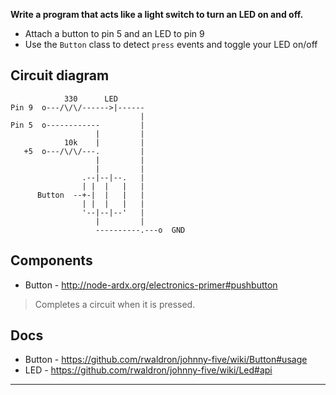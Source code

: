 __Write a program that acts like a light switch to turn an LED on and off.__

* Attach a button to pin 5 and an LED to pin 9
* Use the `Button` class to detect `press` events and toggle your LED on/off

## Circuit diagram

```
            330      LED
Pin 9  o---/\/\/------>|------
                             |
Pin 5  o------------         |
                   |         |
            10k    |         |
   +5  o---/\/\/---.         |
                   |         |
                   |         |
                .--|--|--.   |
                | |  |   |   |
      Button  --+-|  |   |   |
                | |  |   |   |
                '--|--|--'   |
                   |         |
                   ----------.---o  GND
```

## Components

- Button - http://node-ardx.org/electronics-primer#pushbutton

> Completes a circuit when it is pressed.

## Docs

- Button - https://github.com/rwaldron/johnny-five/wiki/Button#usage
- LED - https://github.com/rwaldron/johnny-five/wiki/Led#api

---
